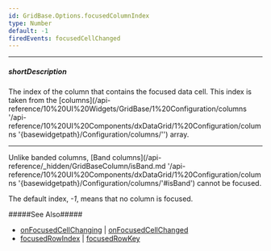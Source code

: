 ```yaml
---
id: GridBase.Options.focusedColumnIndex
type: Number
default: -1
firedEvents: focusedCellChanged
---
```

---
##### shortDescription
The index of the column that contains the focused data cell. This index is taken from the [columns](/api-reference/10%20UI%20Widgets/GridBase/1%20Configuration/columns '/api-reference/10%20UI%20Components/dxDataGrid/1%20Configuration/columns '{basewidgetpath}/Configuration/columns/'') array.

---
Unlike banded columns, [Band columns](/api-reference/_hidden/GridBaseColumn/isBand.md '/api-reference/10%20UI%20Components/dxDataGrid/1%20Configuration/columns '{basewidgetpath}/Configuration/columns/'#isBand') cannot be focused.

The default index, *-1*, means that no column is focused.

#####See Also#####
- [onFocusedCellChanging](/api-reference/10%20UI%20Components/dxDataGrid/1%20Configuration/onFocusedCellChanging.md '{basewidgetpath}/Configuration/#onFocusedCellChanging') | [onFocusedCellChanged](/api-reference/10%20UI%20Components/dxDataGrid/1%20Configuration/onFocusedCellChanged.md '{basewidgetpath}/Configuration/#onFocusedCellChanged')
- [focusedRowIndex](/api-reference/10%20UI%20Components/GridBase/1%20Configuration/focusedRowIndex.md '{basewidgetpath}/Configuration/#focusedRowIndex') | [focusedRowKey](/api-reference/10%20UI%20Components/GridBase/1%20Configuration/focusedRowKey.md '{basewidgetpath}/Configuration/#focusedRowKey')
